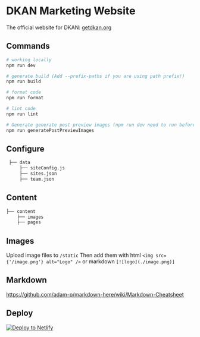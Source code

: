 
# DKAN Marketing Website

The official website for DKAN: [getdkan.org](http://getdkan.com)


## Commands

```sh
# working locally
npm run dev

# generate build (Add --prefix-paths if you are using path prefix!)
npm run build

# format code
npm run format

# lint code
npm run lint

# Generate generate post preview images (npm run dev need to run before)
npm run generatePostPreviewImages
```

## Configure

```bash
 ├── data
     ├── siteConfig.js
     ├── sites.json
     ├── team.json
```

## Content

```bash
├── content
    ├── images
    ├── pages
```

## Images
Upload image files to `/static`
Then add them with html `<img src={'/image.png'} alt="Logo" />`
or markdown `[![logo](./image.png)]`

## Markdown
https://github.com/adam-p/markdown-here/wiki/Markdown-Cheatsheet

## Deploy

[![Deploy to Netlify](https://www.netlify.com/img/deploy/button.svg)](https://api.netlify.com/)
